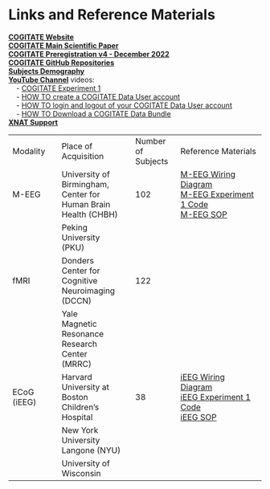 # Links and Reference Materials

<a href="https://www.arc-cogitate.com/" target="_blank">**COGITATE Website**</a>  
<a href="https://doi.org/10.1371/journal.pone.0268577" target="_blank">**COGITATE Main Scientific Paper**</a>  
<a href="https://osf.io/gm3vd" target="_blank">**COGITATE Preregistration v4 - December 2022**</a>  
<a href="https://github.com/Cogitate-consortium" target="_blank">**COGITATE GitHub Repositories**</a>  
<a href="https://github.com/Cogitate-consortium/cogitate-data/blob/main/assets/documentation/linked_files/subjects_demography-EXP1-released-data_2024-04-026_v1.1.xlsx" target="_blank">**Subjects Demography**</a>  
<a href="https://www.youtube.com/@ARC-COGITATE" target="_blank">**YouTube Channel**</a> videos:  
&nbsp;&nbsp;&nbsp;&nbsp;- <a href="https://www.youtube.com/watch?v=V93Agvo4G2Y" target="_blank">COGITATE Experiment 1</a>  
&nbsp;&nbsp;&nbsp;&nbsp;- <a href="https://www.youtube.com/watch?v=FFqN5Pech0w" target="_blank">HOW TO create a COGITATE Data User account</a>  
&nbsp;&nbsp;&nbsp;&nbsp;- <a href="https://www.youtube.com/watch?v=6BR3uYqiDiU" target="_blank">HOW TO login and logout of your COGITATE Data User account</a>  
&nbsp;&nbsp;&nbsp;&nbsp;- <a href="https://www.youtube.com/watch?v=KraiX4ttE2o" target="_blank">HOW TO Download a COGITATE Data Bundle</a>  
<a href="https://wiki.xnat.org/documentation/" target="_blank">**XNAT Support**</a>  

|   |   |   |   |
|---|---|---|---|
|Modality|Place of Acquisition|Number of <br>Subjects|Reference Materials|
|M-EEG|University of <br>Birmingham, <br>Center for <br>Human Brain <br>Health (CHBH)|102|<a href="https://github.com/Cogitate-consortium/cogitate-data/blob/main/assets/documentation/linked_files/cogitate_wiring_diagrams_MEEG.pdf" target="_blank">M-EEG Wiring Diagram</a><br><a href="https://github.com/Cogitate-consortium/cogitate-experiment-code/tree/MEEG-Exp1" target="_blank">M-EEG Experiment 1 Code</a><br><a href="https://github.com/Cogitate-consortium/cogitate-data/blob/main/assets/documentation/linked_files/MEG%20SOP_v1.0.pdf" target="_blank">M-EEG SOP</a>|
| |Peking University <br>(PKU)|
|fMRI|Donders <br>Center for <br>Cognitive <br>Neuroimaging <br>(DCCN)|122||
| |Yale <br>Magnetic <br>Resonance <br> Research <br>Center <br>(MRRC)|
|ECoG (iEEG)|Harvard <br>University at <br>Boston <br>Children’s <br>Hospital|38|<a href="https://github.com/Cogitate-consortium/cogitate-data/blob/main/assets/documentation/linked_files/cogitate-wiring-diagrams_ECOG_2024-04-26_v1.1.pdf" target="_blank">iEEG Wiring Diagram</a><br><a href="https://github.com/Cogitate-consortium/cogitate-experiment-code/tree/ECOG-Exp1-Latest" target="_blank">iEEG Experiment 1 Code</a><br><a href="https://github.com/Cogitate-consortium/cogitate-data/blob/main/assets/documentation/linked_files/SOP%20iEEG%20General_v2.pdf" target="_blank">iEEG SOP</a>|
| |New York <br>University <br>Langone (NYU)|
| |University of <br>Wisconsin|
